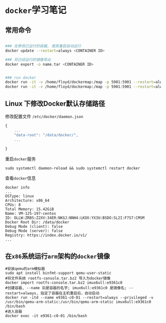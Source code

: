 # `docker`学习笔记

## 常用命令

```bash

### 在修改已运行的容器, 使其重启自动运行
docker update --restart=always <CONTAINER ID>

### 将已经运行的镜像导出
docker export -o name.tar <CONTAINER ID>


### run docker
docker run -it -v /home/floyd/dockermap:/map -p 5901:5901 --restart=always my/ubuntu16.04armhf
docker run -it -v /home/floyd/dockermap:/map -p 5901:5901 --restart=always hello-world
```

## Linux 下修改Docker默认存储路径

修改配置文件 `/etc/docker/daemon.json`

```javascript
{
    ...
    "data-root": "/data/docker/",
    ...
    
}
```

重启`docker`服务

```shell
sudo systemctl daemon-reload && sudo systemctl restart docker
```

查看`docker`信息

```shell
docker info
...
OSType: linux
Architecture: x86_64
CPUs: 8
Total Memory: 15.42GiB
Name: VM-125-197-centos
ID: OLLW:ZRBS:Z2XV:34ER:NKGJ:NNH4:LKOX:YX3U:BSDO:SL2I:F7S7:CMSM
Docker Root Dir: /data/docker
Debug Mode (client): false
Debug Mode (server): false
Registry: https://index.docker.io/v1/
...
```

## 在`x86`系统运行`arm`架构的`docker`镜像

```shell
#安装qemu的arm模拟器
sudo apt install binfmt-support qemu-user-static
#将文件系统 rootfs-console.tar.bz2 导入为docker镜像
docker import rootfs-console.tar.bz2 imux6ull:e9361c0
#创建容器, --name 后是容器的名字; imux6ull:e9361c0 是镜像名; --restart=always, 指定了容器在主机重启后，自动启动
docker run -itd --name e9361-c0-01 --restart=always --privileged -v /usr/bin/qemu-arm-static:/usr/bin/qemu-arm-static imux6ull:e9361c0 /bin/bash
#进入容器
docker exec -it e9361-c0-01 /bin/bash
```

